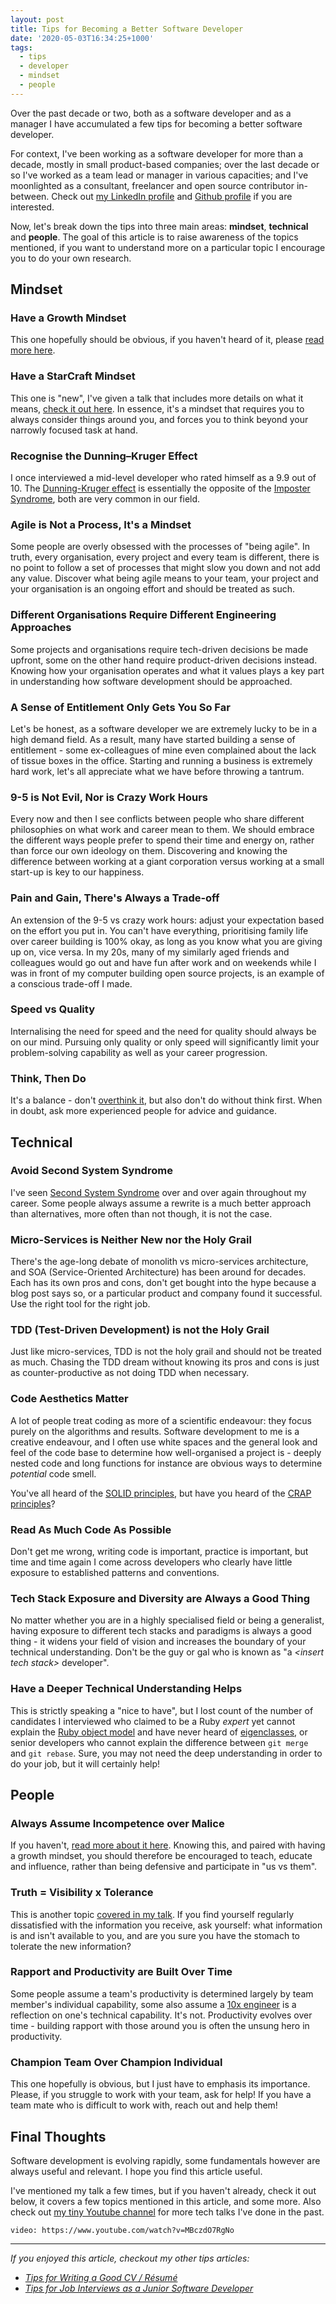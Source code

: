 ```yaml
---
layout: post
title: Tips for Becoming a Better Software Developer
date: '2020-05-03T16:34:25+1000'
tags:
  - tips
  - developer
  - mindset
  - people
---
```

Over the past decade or two, both as a software developer and as a manager I have accumulated a few tips for becoming a better software developer.

For context, I've been working as a software developer for more than a decade, mostly in small product-based companies; over the last decade or so I've worked as a team lead or manager in various capacities; and I've moonlighted as a consultant, freelancer and open source contributor in-between. Check out [my LinkedIn profile](https://www.linkedin.com/in/wufred/) and [Github profile](https://github.com/fredwu) if you are interested.

Now, let's break down the tips into three main areas: __mindset__, __technical__ and __people__. The goal of this article is to raise awareness of the topics mentioned, if you want to understand more on a particular topic I encourage you to do your own research.

## Mindset

### Have a Growth Mindset
This one hopefully should be obvious, if you haven't heard of it, please [read more here](https://www.google.com/search?q=growth+mindset).

### Have a StarCraft Mindset
This one is "new", I've given a talk that includes more details on what it means, [check it out here](https://www.youtube.com/watch?v=MBczdO7RgNo). In essence, it's a mindset that requires you to always consider things around you, and forces you to think beyond your narrowly focused task at hand.

### Recognise the Dunning–Kruger Effect
I once interviewed a mid-level developer who rated himself as a 9.9 out of 10. The [Dunning-Kruger effect](https://en.wikipedia.org/wiki/Dunning%E2%80%93Kruger_effect) is essentially the opposite of the [Imposter Syndrome](https://en.wikipedia.org/wiki/Impostor_syndrome), both are very common in our field.

### Agile is Not a Process, It's a Mindset
Some people are overly obsessed with the processes of "being agile". In truth, every organisation, every project and every team is different, there is no point to follow a set of processes that might slow you down and not add any value. Discover what being agile means to your team, your project and your organisation is an ongoing effort and should be treated as such.

### Different Organisations Require Different Engineering Approaches
Some projects and organisations require tech-driven decisions be made upfront, some on the other hand require product-driven decisions instead. Knowing how your organisation operates and what it values plays a key part in understanding how software development should be approached.

### A Sense of Entitlement Only Gets You So Far
Let's be honest, as a software developer we are extremely lucky to be in a high demand field. As a result, many have started building a sense of entitlement - some ex-colleagues of mine even complained about the lack of tissue boxes in the office. Starting and running a business is extremely hard work, let's all appreciate what we have before throwing a tantrum.

### 9-5 is Not Evil, Nor is Crazy Work Hours
Every now and then I see conflicts between people who share different philosophies on what work and career mean to them. We should embrace the different ways people prefer to spend their time and energy on, rather than force our own ideology on them. Discovering and knowing the difference between working at a giant corporation versus working at a small start-up is key to our happiness.

### Pain and Gain, There's Always a Trade-off
An extension of the 9-5 vs crazy work hours: adjust your expectation based on the effort you put in. You can't have everything, prioritising family life over career building is 100% okay, as long as you know what you are giving up on, vice versa. In my 20s, many of my similarly aged friends and colleagues would go out and have fun after work and on weekends while I was in front of my computer building open source projects, is an example of a conscious trade-off I made.

### Speed vs Quality
Internalising the need for speed and the need for quality should always be on our mind. Pursuing only quality or only speed will significantly limit your problem-solving capability as well as your career progression.

### Think, Then Do
It's a balance - don't [overthink it](https://en.wikipedia.org/wiki/Analysis_paralysis), but also don't do without think first. When in doubt, ask more experienced people for advice and guidance.

## Technical

### Avoid Second System Syndrome
I've seen [Second System Syndrome](https://en.wikipedia.org/wiki/Second-system_effect) over and over again throughout my career. Some people always assume a rewrite is a much better approach than alternatives, more often than not though, it is not the case.

### Micro-Services is Neither New nor the Holy Grail
There's the age-long debate of monolith vs micro-services architecture, and SOA (Service-Oriented Architecture) has been around for decades. Each has its own pros and cons, don't get bought into the hype because a blog post says so, or a particular product and company found it successful. Use the right tool for the right job.

### TDD (Test-Driven Development) is not the Holy Grail
Just like micro-services, TDD is not the holy grail and should not be treated as much. Chasing the TDD dream without knowing its pros and cons is just as counter-productive as not doing TDD when necessary.

### Code Aesthetics Matter
A lot of people treat coding as more of a scientific endeavour: they focus purely on the algorithms and results. Software development to me is a creative endeavour, and I often use white spaces and the general look and feel of the code base to determine how well-organised a project is - deeply nested code and long functions for instance are obvious ways to determine _potential_ code smell.

You've all heard of the [SOLID principles](https://en.wikipedia.org/wiki/SOLID), but have you heard of the [CRAP principles](https://www.google.com/search?q=CRAP+principles)?

### Read As Much Code As Possible
Don't get me wrong, writing code is important, practice is important, but time and time again I come across developers who clearly have little exposure to established patterns and conventions.

### Tech Stack Exposure and Diversity are Always a Good Thing
No matter whether you are in a highly specialised field or being a generalist, having exposure to different tech stacks and paradigms is always a good thing - it widens your field of vision and increases the boundary of your technical understanding. Don't be the guy or gal who is known as "a _\<insert tech stack\>_ developer".

### Have a Deeper Technical Understanding Helps
This is strictly speaking a "nice to have", but I lost count of the number of candidates I interviewed who claimed to be a Ruby _expert_ yet cannot explain the [Ruby object model](https://www.google.com/search?q=the+ruby+object+model) and have never heard of [eigenclasses](https://en.wiktionary.org/wiki/eigenclass), or senior developers who cannot explain the difference between `git merge` and `git rebase`. Sure, you may not need the deep understanding in order to do your job, but it will certainly help!

## People

### Always Assume Incompetence over Malice
If you haven't, [read more about it here](https://en.wikipedia.org/wiki/Hanlon%27s_razor). Knowing this, and paired with having a growth mindset, you should therefore be encouraged to teach, educate and influence, rather than being defensive and participate in "us vs them".

### Truth = Visibility x Tolerance
This is another topic [covered in my talk](https://www.youtube.com/watch?v=MBczdO7RgNo). If you find yourself regularly dissatisfied with the information you receive, ask yourself: what information is and isn't available to you, and are you sure you have the stomach to tolerate the new information?

### Rapport and Productivity are Built Over Time
Some people assume a team's productivity is determined largely by team member's individual capability, some also assume a [10x engineer](https://www.google.com/search?q=10x+engineer) is a reflection on one's technical capability. It's not. Productivity evolves over time - building rapport with those around you is often the unsung hero in productivity.

### Champion Team Over Champion Individual
This one hopefully is obvious, but I just have to emphasis its importance. Please, if you struggle to work with your team, ask for help! If you have a team mate who is difficult to work with, reach out and help them!

## Final Thoughts

Software development is evolving rapidly, some fundamentals however are always useful and relevant. I hope you find this article useful.

I've mentioned my talk a few times, but if you haven't already, check it out below, it covers a few topics mentioned in this article, and some more. Also check out [my tiny Youtube channel](https://www.youtube.com/channel/UCYzkbDiuqtiNkQvQBzStVqQ) for more tech talks I've done in the past.

`video: https://www.youtube.com/watch?v=MBczdO7RgNo`

---

_If you enjoyed this article, checkout my other tips articles:_
- _[Tips for Writing a Good CV / Résumé](../2020-05-20-tips-for-writing-a-good-cv-resume/)_
- _[Tips for Job Interviews as a Junior Software Developer](../2020-09-27-tips-for-job-interviews-as-a-junior-software-developer/)_
